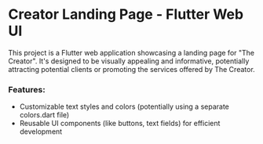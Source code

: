 # Creator Landing Page - Flutter Web UI

This project is a Flutter web application showcasing a landing page for "The Creator". It's designed to be visually appealing and informative, potentially attracting potential clients or promoting the services offered by The Creator.

### Features:

- Customizable text styles and colors (potentially using a separate colors.dart file)
- Reusable UI components (like buttons, text fields) for efficient development




